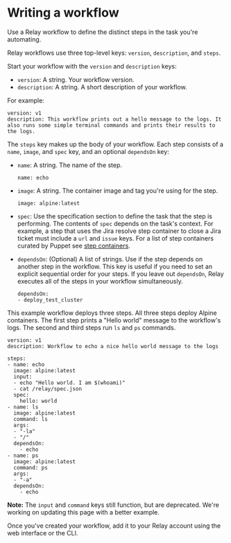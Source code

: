 # Writing a workflow

Use a Relay workflow to define the distinct steps in the task you're automating.

Relay workflows use three top-level keys: `version`, `description`, and `steps`. <!-- TODO: And parameters -->

Start your workflow with the `version` and `description` keys:

-   `version`: A string. Your workflow version.
-   `description`: A string. A short description of your workflow.

For example:

```
version: v1
description: This workflow prints out a hello message to the logs. It also runs some simple terminal commands and prints their results to the logs.
```

The `steps` key makes up the body of your workflow. Each step consists of a `name`, `image`, and `spec` key, and an optional `dependsOn` key:

-   `name`: A string. The name of the step.

    ```
    name: echo
    ```

-   `image`: A string. The container image and tag you're using for the step.

    ```
    image: alpine:latest
    ```

-   `spec`: Use the specification section to define the task that the step is performing. The contents of `spec` depends on the task's context. For example, a step that uses the Jira resolve step container to close a Jira ticket must include a `url` and `issue` keys. For a list of step containers curated by Puppet see [step containers](../step-specifications).
-   `dependsOn`: \(Optional\) A list of strings. Use if the step depends on another step in the workflow. This key is useful if you need to set an explicit sequential order for your steps. If you leave out `dependsOn`, Relay executes all of the steps in your workflow simultaneously.

    ```
    dependsOn:
    - deploy_test_cluster
    ```


This example workflow deploys three steps. All three steps deploy Alpine containers. The first step prints a "Hello world" message to the workflow's logs. The second and third steps run `ls` and `ps` commands. <!-- TODO Does the /nebula/ directory still exist? -->

```
version: v1
description: Workflow to echo a nice hello world message to the logs

steps:
- name: echo
  image: alpine:latest
  input:
  - echo "Hello world. I am $(whoami)"
  - cat /relay/spec.json
  spec:
    hello: world
- name: ls
  image: alpine:latest
  command: ls
  args:
  - "-la"
  - "/"
  dependsOn:
    - echo
- name: ps
  image: alpine:latest
  command: ps
  args:
  - "-a"
  dependsOn:
    - echo
```

**Note:** The `input` and `command` keys still function, but are deprecated. We're working on updating this page with a better example.

Once you've created your workflow, add it to your Relay account using the web interface or the CLI.

